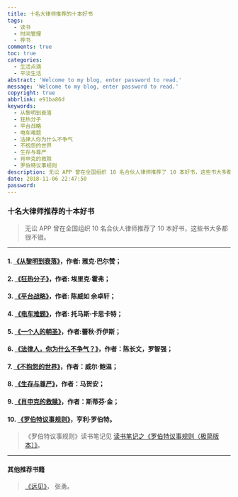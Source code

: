 ```yaml
---
title: 十名大律师推荐的十本好书
tags:
  - 读书
  - 时间管理
  - 荐书
comments: true
toc: true
categories:
  - 生活点滴
  - 平淡生活
abstract: 'Welcome to my blog, enter password to read.'
message: 'Welcome to my blog, enter password to read.'
copyright: true
abbrlink: e91ba86d
keywords:
  - 从黎明到衰落
  - 狂热分子
  - 平台战略
  - 电车难题
  - 法律人你为什么不争气
  - 不抱怨的世界
  - 生存与尊严
  - 肖申克的救赎
  - 罗伯特议事规则
description: 无讼 APP 曾在全国组织 10 名合伙人律师推荐了 10 本好书，这些书大多都很不错。
date: 2018-11-06 22:47:50
password:
---
```

<script type="text/javascript" src="/js/src/bai.js"></script>

### 十名大律师推荐的十本好书
> 无讼 APP 曾在全国组织 10 名合伙人律师推荐了 10 本好书，这些书大多都很不错。
---

#### 1. [《从黎明到衰落》](https://item.jd.com/12355164.html)，作者: 雅克·巴尔赞；

#### 2. [《狂热分子》](https://item.jd.com/10695379.html)，作者: 埃里克·霍弗；

#### 3. [《平台战略》](https://item.jd.com/11150192.html)，作者: 陈威如 余卓轩；

#### 4. [《电车难题》](https://item.jd.com/11521154.html)，作者: 托马斯·卡思卡特；

#### 5.  [《一个人的朝圣》](https://item.jd.com/12207376.html)，作者:蕾秋·乔伊斯；

#### 6.  [《法律人，你为什么不争气？》](https://item.jd.com/33293507138.html)，作者：陈长文，罗智强；

#### 7.  [《不抱怨的世界》](https://item.jd.com/11442244.html)，作者：威尔·鲍温；

#### 8.  [《生存与尊严》](https://item.jd.com/12292788.html)，作者：马贺安；

#### 9.  [《肖申克的救赎》](https://item.jd.com/11829960.html)，作者：斯蒂芬·金；

#### 10.  [《罗伯特议事规则》](https://item.jd.com/11773761.html)，亨利·罗伯特。
> 《罗伯特议事规则》读书笔记见 [读书笔记之《罗伯特议事规则（极简版本）》](/archives/c85c65a8.html)。 

----

#### 其他推荐书籍

> [《远见》](https://book.douban.com/subject/6126083)， 张勇。